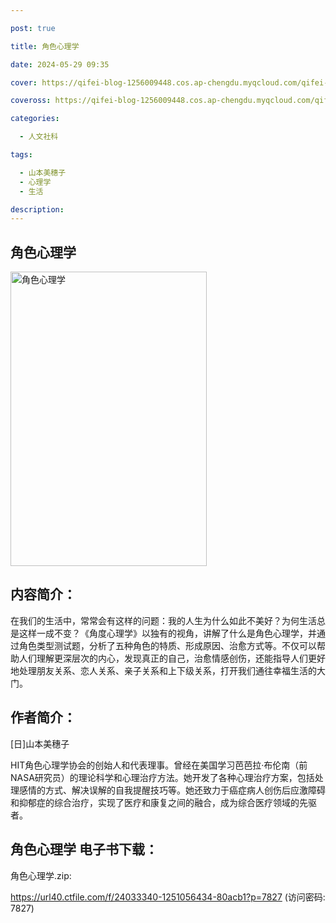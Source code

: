 ```yaml
---

post: true

title: 角色心理学

date: 2024-05-29 09:35

cover: https://qifei-blog-1256009448.cos.ap-chengdu.myqcloud.com/qifei-blog/65d6ebba9f345e8d034ab220.jpg

coveross: https://qifei-blog-1256009448.cos.ap-chengdu.myqcloud.com/qifei-blog/65d6ebba9f345e8d034ab220.jpg

categories:

  - 人文社科

tags:

  - 山本美穗子
  - 心理学
  - 生活

description:
---
```




## 角色心理学
<img alt="角色心理学 " class="aligncenter loading" data-was-processed="true" decoding="async" fetchpriority="high" height="471" src="https://qifei-blog-1256009448.cos.ap-chengdu.myqcloud.com/qifei-blog/65d6ebba9f345e8d034ab220.jpg " style="cursor: zoom-in;" width="314"/>

## 内容简介：

在我们的生活中，常常会有这样的问题：我的人生为什么如此不美好？为何生活总是这样一成不变？《角度心理学》以独有的视角，讲解了什么是角色心理学，并通过角色类型测试题，分析了五种角色的特质、形成原因、治愈方式等。不仅可以帮助人们理解更深层次的内心，发现真正的自己，治愈情感创伤，还能指导人们更好地处理朋友关系、恋人关系、亲子关系和上下级关系，打开我们通往幸福生活的大门。

## 作者简介：

[日]山本美穗子

HIT角色心理学协会的创始人和代表理事。曾经在美国学习芭芭拉·布伦南（前NASA研究员）的理论科学和心理治疗方法。她开发了各种心理治疗方案，包括处理感情的方式、解决误解的自我提醒技巧等。她还致力于癌症病人创伤后应激障碍和抑郁症的综合治疗，实现了医疗和康复之间的融合，成为综合医疗领域的先驱者。

## 角色心理学 电子书下载：



角色心理学.zip: 

https://url40.ctfile.com/f/24033340-1251056434-80acb1?p=7827 (访问密码: 7827)
